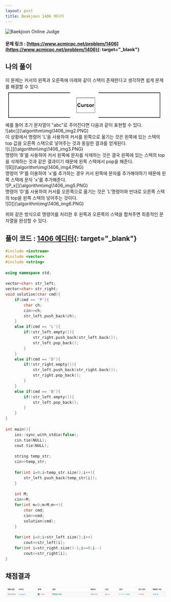 ```yaml
---
layout: post
title: Beakjoon 1406 에디터
---
```


![Baekjoon Online Judge](https://onlinejudgeimages.s3-ap-northeast-1.amazonaws.com/images/boj-og-1200.png)

#### 문제 링크 : [https://www.acmicpc.net/problem/1406](https://www.acmicpc.net/problem/1406){: target="_blank"}


## 나의 풀이   
이 문제는 커서의 왼쪽과 오른쪽에 아래와 같이 스택이 존재한다고 생각하면 쉽게 문제를 해결할 수 있다.                           
![stack](\algorithm\img\1406_img1.PNG)                  
예를 들어 초기 문자열이 "abc"로 주어진다면 다음과 같이 표현할 수 있다.                      
![abc]](\algorithm\img\1406_img2.PNG)                
이 상황에서 명령어 'L'을 사용하여 커서를 왼쪽으로 옮기는 것은 왼쪽에 있는 스택의 top 값을 오른쪽 스택으로 넣어주는 것과 동일한 결과를 얻게된다.                                   
![L]](\algorithm\img\1406_img3.PNG)                   
명령어 'B'를 사용하여 커서 왼쪽에 문자를 삭제하는 것은 결국 왼쪽에 있는 스택의 top을 삭제하는 것과 같은 결과이기 때문에 왼쪽 스택에서 pop을 해준다.                     
![B]](\algorithm\img\1406_img4.PNG)     
명령어 'P'를 이용하여 'x'를 추가하는 경우 커서 왼쪽에 문자를 추가해야하기 때문에 왼쪽 스택에 문자 'x'를 추가해준다.                                            
![P_x]](\algorithm\img\1406_img5.PNG)                  
명령어 'D'를 사용하여 커서를 오른쪽으로 옮기는 것은 'L'명령어와 반대로 오른쪽 스택의 top을 왼쪽 스택의 넣어주는 것이다.                          
![D]](\algorithm\img\1406_img6.PNG)                    

위와 같은 방식으로 명령어를 처리한 후 왼쪽과 오른쪽의 스택을 합쳐주면 최종적인 문자열을 완성할 수 있다.                     

## 풀이 코드 : [1406 에디터](https://github.com/sun-pyo/algorithm/blob/main/Beakjoon/1406.cpp){: target="_blank"}

```c++
#include <iostream>
#include <vector>
#include <string>

using namespace std;

vector<char> str_left;
vector<char> str_right;
void solution(char cmd){
    if(cmd == 'P'){
        char ch;
        cin>>ch;
        str_left.push_back(ch);
    }
    else if(cmd == 'L'){
        if(!str_left.empty()){
            str_right.push_back(str_left.back());
            str_left.pop_back();
        } 
    }
    else if(cmd == 'D'){
        if(!str_right.empty()){
            str_left.push_back(str_right.back());
            str_right.pop_back();
        }
    }
    else if(cmd == 'B'){
        if(!str_left.empty()){
            str_left.pop_back();
        }
    }
}

int main(){
    ios::sync_with_stdio(false);
    cin.tie(NULL);
    cout.tie(NULL);

    string temp_str;
    cin>>temp_str;

    for(int i=0;i<temp_str.size();i++){
        str_left.push_back(temp_str[i]);
    }

    int M;
    cin>>M;
    for(int m=0;m<M;m++){
        char cmd;
        cin>>cmd;
        solution(cmd);
    }

    for(int i=0;i<str_left.size();i++)
        cout<<str_left[i];
    for(int i=str_right.size()-1;i>=0;i--)
        cout<<str_right[i];
}
```


## 채점결과
![49993](\algorithm\img\beakjoon_1406.PNG)

